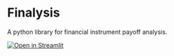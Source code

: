 # Finalysis
A python library for financial instrument payoff analysis.

[![Open in Streamlit](https://static.streamlit.io/badges/streamlit_badge_black_white.svg)](https://finalysis.streamlit.app)


